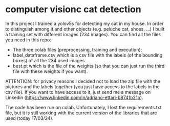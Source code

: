 # computer visionc cat detection

In this project I trained a yolov5s for detecting my cat in my house. In order to distinguish among it and other objects (e.g. peluche cat, shoes, ...)
I built a training set with different images (234 images). You can find all the files you need in this repo:

* The three colab files (preprocessing, training and execution);
* label_dataframe.csv which is a csv file with the labels (of the bounding boxes) of all the 234 used images  
* best.pt which is the file of the weights (so that you can just run the third file with these weights if you want).

ATTENTION: for privacy reasons I decided not to load the zip file with the pictures and the labels together (you just have access to the labels in the csv file). If you want to have access to it, just send me a message on Linkedin (https://www.linkedin.com/in/adriano-ettari-b8741b21b).

The code has been run on colab. Unfortunately, I lost the requirements.txt file, but it is still working with the current version of the libraries that are used (today 17/03/24).
